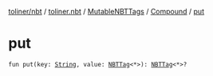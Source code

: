 [toliner/nbt](../../../index.md) / [toliner.nbt](../../index.md) / [MutableNBTTags](../index.md) / [Compound](index.md) / [put](./put.md)

# put

`fun put(key: `[`String`](https://kotlinlang.org/api/latest/jvm/stdlib/kotlin/-string/index.html)`, value: `[`NBTTag`](../../-n-b-t-tag/index.md)`<*>): `[`NBTTag`](../../-n-b-t-tag/index.md)`<*>?`
